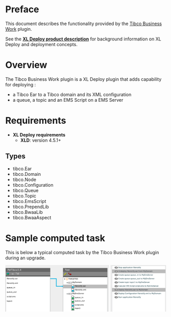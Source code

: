 # Preface #

This document describes the functionality provided by the [Tibco Business Work](http://www.tibco.com/products/automation/application-integration/activematrix-businessworks) plugin.

See the [**XL Deploy product description**](https://docs.xebialabs.com/xl-deploy/) for background information on XL Deploy and deployment concepts.

# Overview #

The Tibco Business Work plugin is a XL Deploy plugin that adds capability for deploying  :

* a Tibco Ear to a Tibco domain and its XML configuration
* a queue, a topic and an EMS Script on a EMS Server

# Requirements #

* **XL Deploy requirements**
	* **XLD**: version 4.5.1+

## Types ##

+ tibco.Ear
+ tibco.Domain
+ tibco.Node
+ tibco.Configuration
+ tibco.Queue
+ tibco.Topic
+ tibco.EmsScript
+ tibco.PrependLib
+ tibco.BwaaLib
+ tibco.BwaaAspect


# Sample computed task #

This is below a typical computed task by the Tibco Business Work plugin during an upgrade.

![Deployment task](update-task.png)


